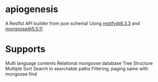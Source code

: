 # apiogenesis
A Restful API builder from json schema! Using restify@8.3.3 and mongoose@5.5.11

# Supports
Multi language contents
Relational mongoose database
Tree Structure
Multiple Sort
Search in searchable paths
Filtering, paging same with mongoose find
